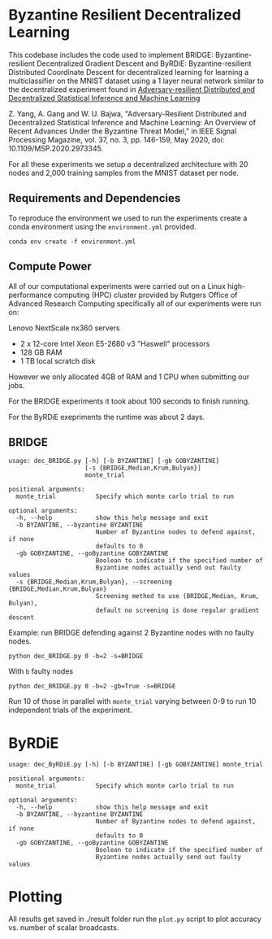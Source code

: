 # Byzantine Resilient Decentralized Learning

This codebase includes the code used to implement BRIDGE: Byzantine-resilient Decentralized Gradient Descent and ByRDiE: Byzantine-resilient Distributed Coordinate Descent for decentralized learning for learning a multiclassifier on the MNIST dataset using a 1 layer neural network similar to the decentralized experiment found in [Adversary-resilient Distributed and Decentralized
Statistical Inference and Machine Learning](https://arxiv.org/abs/1908.08649)

Z. Yang, A. Gang and W. U. Bajwa, "Adversary-Resilient Distributed and Decentralized Statistical Inference and Machine Learning: An Overview of Recent Advances Under the Byzantine Threat Model," in IEEE Signal Processing Magazine, vol. 37, no. 3, pp. 146-159, May 2020, doi: 10.1109/MSP.2020.2973345.


For all these experiments we setup a decentralized architecture with 20 nodes and 2,000 training samples from the MNIST dataset per node. 
## Requirements and Dependencies
To reproduce the environment we used to run the experiments create a conda environment using the `environment.yml` provided.

```
conda env create -f environment.yml 
```

## Compute Power
All of our computational experiments were carried out on a Linux high-performance computing (HPC) cluster provided by Rutgers Office of Advanced Research Computing specifically all of our experiments were run on:

Lenovo NextScale nx360 servers

- 2 x 12-core Intel Xeon E5-2680 v3 "Haswell" processors
- 128 GB RAM
- 1 TB local scratch disk

However we only allocated 4GB of RAM and 1 CPU when submitting our jobs. 

For the BRIDGE experiments it took about 100 seconds to finish running.

For the ByRDiE exepriments the runtime was about 2 days.

## BRIDGE

```
usage: dec_BRIDGE.py [-h] [-b BYZANTINE] [-gb GOBYZANTINE]
                     [-s {BRIDGE,Median,Krum,Bulyan}]
                     monte_trial

positional arguments:
  monte_trial           Specify which monte carlo trial to run

optional arguments:
  -h, --help            show this help message and exit
  -b BYZANTINE, --byzantine BYZANTINE
                        Number of Byzantine nodes to defend against, if none
                        defaults to 0
  -gb GOBYZANTINE, --goByzantine GOBYZANTINE
                        Boolean to indicate if the specified number of
                        Byzantine nodes actually send out faulty values
  -s {BRIDGE,Median,Krum,Bulyan}, --screening {BRIDGE,Median,Krum,Bulyan}
                        Screening method to use (BRIDGE,Median, Krum, Bulyan),
                        default no screening is done regular gradient descent
```

Example: run BRIDGE defending against 2 Byzantine nodes with no faulty nodes.

`python dec_BRIDGE.py 0 -b=2 -s=BRIDGE`

With `b` faulty nodes

`python dec_BRIDGE.py 0 -b=2 -gb=True -s=BRIDGE`

Run 10 of those in parallel with `monte_trial` varying between 0-9 to run 10 independent trials of the experiment. 

# ByRDiE
```
usage: dec_ByRDiE.py [-h] [-b BYZANTINE] [-gb GOBYZANTINE] monte_trial

positional arguments:
  monte_trial           Specify which monte carlo trial to run

optional arguments:
  -h, --help            show this help message and exit
  -b BYZANTINE, --byzantine BYZANTINE
                        Number of Byzantine nodes to defend against, if none
                        defaults to 0
  -gb GOBYZANTINE, --goByzantine GOBYZANTINE
                        Boolean to indicate if the specified number of
                        Byzantine nodes actually send out faulty values
```

# Plotting

All results get saved in ./result folder run the `plot.py` script to plot accuracy vs. number of scalar broadcasts.